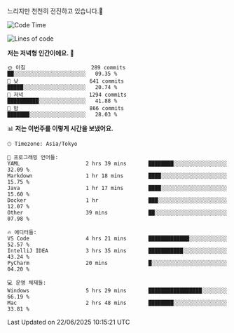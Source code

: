 느리지만 천천히 전진하고 있습니다.🐢

<!--START_SECTION:waka-->
![Code Time](http://img.shields.io/badge/Code%20Time-1%2C609%20hrs%2032%20mins-blue)

![Lines of code](https://img.shields.io/badge/%EC%A0%80%EB%8A%94%20%EC%97%AC%ED%83%9C%EA%B9%8C%EC%A7%80%20-920.3%20thousand%20%EC%A4%84%EC%9D%98%20%EC%BD%94%EB%93%9C%EB%A5%BC%20%EC%9E%91%EC%84%B1%ED%96%88%EC%96%B4%EC%9A%94.-blue)

**저는 저녁형 인간이에요. 🦉** 

```text
🌞 아침                     289 commits         ██░░░░░░░░░░░░░░░░░░░░░░░   09.35 % 
🌆 낮　                     641 commits         █████░░░░░░░░░░░░░░░░░░░░   20.74 % 
🌃 저녁                     1294 commits        ██████████░░░░░░░░░░░░░░░   41.88 % 
🌙 밤　                     866 commits         ███████░░░░░░░░░░░░░░░░░░   28.03 % 
```


📊 **저는 이번주를 이렇게 시간을 보냈어요.** 

```text
🕑︎ Timezone: Asia/Tokyo

💬 프로그래밍 언어들: 
YAML                     2 hrs 39 mins       ████████░░░░░░░░░░░░░░░░░   32.09 % 
Markdown                 1 hr 18 mins        ████░░░░░░░░░░░░░░░░░░░░░   15.75 % 
Java                     1 hr 17 mins        ████░░░░░░░░░░░░░░░░░░░░░   15.60 % 
Docker                   1 hr                ███░░░░░░░░░░░░░░░░░░░░░░   12.07 % 
Other                    39 mins             ██░░░░░░░░░░░░░░░░░░░░░░░   07.98 % 

🔥 에디터들: 
VS Code                  4 hrs 21 mins       █████████████░░░░░░░░░░░░   52.57 % 
IntelliJ IDEA            3 hrs 35 mins       ███████████░░░░░░░░░░░░░░   43.24 % 
PyCharm                  20 mins             █░░░░░░░░░░░░░░░░░░░░░░░░   04.20 % 

💻 운영 체제들: 
Windows                  5 hrs 29 mins       █████████████████░░░░░░░░   66.19 % 
Mac                      2 hrs 48 mins       ████████░░░░░░░░░░░░░░░░░   33.81 % 
```


 Last Updated on 22/06/2025 10:15:21 UTC
<!--END_SECTION:waka-->
